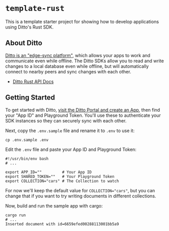 # `template-rust`

This is a template starter project for showing how to develop
applications using Ditto's Rust SDK.

## About Ditto

[Ditto is an "edge-sync platform"][0], which allows your apps to
work and communicate even while offline. The Ditto SDKs allow
you to read and write changes to a local database even while
offline, but will automatically connect to nearby peers and sync
changes with each other.

- [Ditto Rust API Docs][1]

## Getting Started

To get started with Ditto, [visit the Ditto Portal and create an App][2],
then find your "App ID" and Playground Token. You'll use these to
authenticate your SDK instances so they can securely sync with each other.

Next, copy the `.env.sample` file and rename it to `.env` to use it:

```
cp .env.sample .env
```

Edit the `.env` file and paste your App ID and Playground Token:

```
#!/usr/bin/env bash
# ...

export APP_ID=""         # Your App ID
export SHARED_TOKEN=""   # Your Playground Token
export COLLECTION="cars" # The Collection to watch
```

For now we'll keep the default value for `COLLECTION="cars"`, but you can
change that if you want to try writing documents in different collections.

Now, build and run the sample app with cargo:

```
cargo run
# ...
Inserted document with id=6659efed00288113001bb5a9
```

[0]: https://ditto.live
[1]: https://docs.rs/dittolive-ditto
[2]: https://portal.ditto.live


